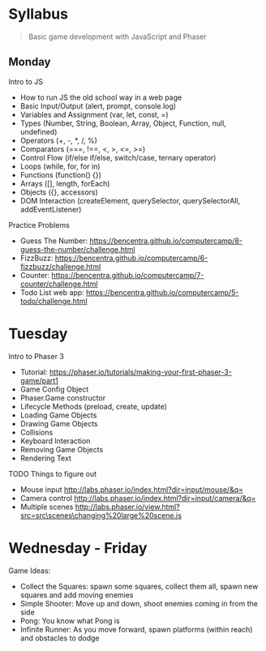 # Syllabus

> Basic game development with JavaScript and Phaser

## Monday

Intro to JS
* How to run JS the old school way in a web page
* Basic Input/Output (alert, prompt, console.log)
* Variables and Assignment (var, let, const, =)
* Types (Number, String, Boolean, Array, Object, Function, null, undefined)
* Operators (+, -, *, /, %)
* Comparators (===, !==, <, >, <=, >=)
* Control Flow (if/else if/else, switch/case, ternary operator)
* Loops (while, for, for in)
* Functions (function() {})
* Arrays ([], length, forEach)
* Objects ({}, accessors)
* DOM Interaction (createElement, querySelector, querySelectorAll, addEventListener)

Practice Problems
* Guess The Number: https://bencentra.github.io/computercamp/8-guess-the-number/challenge.html 
* FizzBuzz: https://bencentra.github.io/computercamp/6-fizzbuzz/challenge.html
* Counter: https://bencentra.github.io/computercamp/7-counter/challenge.html
* Todo List web app: https://bencentra.github.io/computercamp/5-todo/challenge.html 

# Tuesday 

Intro to Phaser 3
* Tutorial: https://phaser.io/tutorials/making-your-first-phaser-3-game/part1
* Game Config Object
* Phaser.Game constructor
* Lifecycle Methods (preload, create, update)
* Loading Game Objects
* Drawing Game Objects
* Collisions
* Keyboard Interaction
* Removing Game Objects
* Rendering Text

TODO Things to figure out
* Mouse input http://labs.phaser.io/index.html?dir=input/mouse/&q=
* Camera control http://labs.phaser.io/index.html?dir=input/camera/&q=
* Multiple scenes http://labs.phaser.io/view.html?src=src\scenes\changing%20large%20scene.js

# Wednesday - Friday

Game Ideas:
* Collect the Squares: spawn some squares, collect them all, spawn new squares and add moving enemies
* Simple Shooter: Move up and down, shoot enemies coming in from the side
* Pong: You know what Pong is
* Infinite Runner: As you move forward, spawn platforms (within reach) and obstacles to dodge